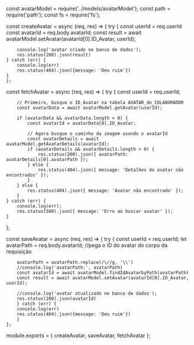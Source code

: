 const avatarModel = require('../models/avatarModel');
const path = require('path');
const fs = require('fs');

const createAvatar = async (req, res) => {
    try {
        const userId = req.userId
        const avatarId = req.body.avatarId;
        const result = await avatarModel.setAvatar(avatarId[0].ID_Avatar, userId);

        console.log('avatar criado no banco de dados');
        res.status(200).json(result)
    } catch (err) {
        console.log(err)
        res.status(404).json({message: 'Deu ruim'})
    }
    };

const fetchAvatar = async (req, res) => {
    try {
        const userId = req.userId;

        // Primeiro, busque o ID_Avatar na tabela AVATAR_do_COLABORADOR
        const avatarData = await avatarModel.getAvatar(userId);
        
        if (avatarData && avatarData.length > 0) {
            const avatarId = avatarData[0].ID_Avatar;

            // Agora busque o caminho da imagem usando o avatarId
            const avatarDetails = await avatarModel.getAvatarDetails(avatarId);
            if (avatarDetails && avatarDetails.length > 0) {
                res.status(200).json({ avatarPath: avatarDetails[0].avatarPath });
            } else {
                res.status(404).json({ message: 'Detalhes do avatar não encontrados' });
            }
        } else {
            res.status(404).json({ message: 'Avatar não encontrado' });
        }
    } catch (err) {
        console.log(err);
        res.status(500).json({ message: 'Erro ao buscar avatar' });
    }
};

const saveAvatar = async (req, res) => {
    try {
        const userId = req.userId;
        let avatarPath = req.body.avatarId; //pega o ID do avatar do corpo da requisição

        avatarPath = avatarPath.replace(/\//g, '\\')
        //console.log('avatarPath:', avatarPath)
        const avatarId = await avatarModel.findIdAvatarbyPath(avatarPath)
        const result = await avatarModel.setAvatar(avatarId[0].ID_Avatar, userId);

        //console.log('avatar atualizado no banco de dados');
        res.status(200).json(avatarId)
        } catch (err) {
        console.log(err)
        res.status(404).json({message: 'Deu ruim'})
        }
    };
   

module.exports = { createAvatar, saveAvatar, fetchAvatar };

